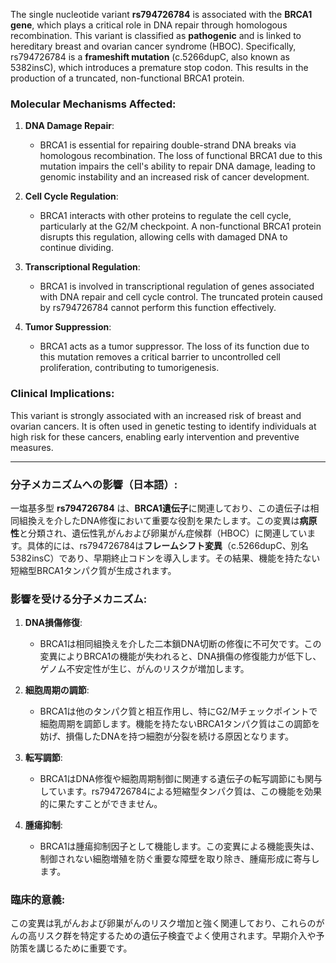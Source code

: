 The single nucleotide variant **rs794726784** is associated with the **BRCA1 gene**, which plays a critical role in DNA repair through homologous recombination. This variant is classified as **pathogenic** and is linked to hereditary breast and ovarian cancer syndrome (HBOC). Specifically, rs794726784 is a **frameshift mutation** (c.5266dupC, also known as 5382insC), which introduces a premature stop codon. This results in the production of a truncated, non-functional BRCA1 protein.

### Molecular Mechanisms Affected:
1. **DNA Damage Repair**:
   - BRCA1 is essential for repairing double-strand DNA breaks via homologous recombination. The loss of functional BRCA1 due to this mutation impairs the cell's ability to repair DNA damage, leading to genomic instability and an increased risk of cancer development.

2. **Cell Cycle Regulation**:
   - BRCA1 interacts with other proteins to regulate the cell cycle, particularly at the G2/M checkpoint. A non-functional BRCA1 protein disrupts this regulation, allowing cells with damaged DNA to continue dividing.

3. **Transcriptional Regulation**:
   - BRCA1 is involved in transcriptional regulation of genes associated with DNA repair and cell cycle control. The truncated protein caused by rs794726784 cannot perform this function effectively.

4. **Tumor Suppression**:
   - BRCA1 acts as a tumor suppressor. The loss of its function due to this mutation removes a critical barrier to uncontrolled cell proliferation, contributing to tumorigenesis.

### Clinical Implications:
This variant is strongly associated with an increased risk of breast and ovarian cancers. It is often used in genetic testing to identify individuals at high risk for these cancers, enabling early intervention and preventive measures.

---

### 分子メカニズムへの影響（日本語）:
一塩基多型 **rs794726784** は、**BRCA1遺伝子**に関連しており、この遺伝子は相同組換えを介したDNA修復において重要な役割を果たします。この変異は**病原性**と分類され、遺伝性乳がんおよび卵巣がん症候群（HBOC）に関連しています。具体的には、rs794726784は**フレームシフト変異**（c.5266dupC、別名5382insC）であり、早期終止コドンを導入します。その結果、機能を持たない短縮型BRCA1タンパク質が生成されます。

### 影響を受ける分子メカニズム:
1. **DNA損傷修復**:
   - BRCA1は相同組換えを介した二本鎖DNA切断の修復に不可欠です。この変異によりBRCA1の機能が失われると、DNA損傷の修復能力が低下し、ゲノム不安定性が生じ、がんのリスクが増加します。

2. **細胞周期の調節**:
   - BRCA1は他のタンパク質と相互作用し、特にG2/Mチェックポイントで細胞周期を調節します。機能を持たないBRCA1タンパク質はこの調節を妨げ、損傷したDNAを持つ細胞が分裂を続ける原因となります。

3. **転写調節**:
   - BRCA1はDNA修復や細胞周期制御に関連する遺伝子の転写調節にも関与しています。rs794726784による短縮型タンパク質は、この機能を効果的に果たすことができません。

4. **腫瘍抑制**:
   - BRCA1は腫瘍抑制因子として機能します。この変異による機能喪失は、制御されない細胞増殖を防ぐ重要な障壁を取り除き、腫瘍形成に寄与します。

### 臨床的意義:
この変異は乳がんおよび卵巣がんのリスク増加と強く関連しており、これらのがんの高リスク群を特定するための遺伝子検査でよく使用されます。早期介入や予防策を講じるために重要です。